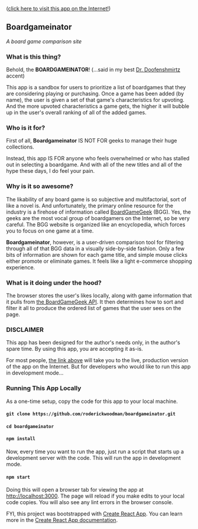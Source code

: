 ([click here to visit this app on the Internet!](https://roderickwoodman.github.io/boardgameinator/))

## Boardgameinator
*A board game comparison site*

### What is this thing?

Behold, the **BOARDGAMEINATOR**!  (...said in my best [Dr. Doofenshmirtz](https://www.youtube.com/watch?v=Sj7yxI-r_ag) accent)

This app is a sandbox for users to prioritize a list of boardgames that they are considering playing or purchasing. Once a game has been added (by name), the user is given a set of that game's characteristics for upvoting. And the more upvoted characteristics a game gets, the higher it will bubble up in the user's overall ranking of all of the added games.

### Who is it for?

First of all, **Boardgameinator** IS NOT FOR geeks to manage their huge collections.

Instead, this app IS FOR anyone who feels overwhelmed or who has stalled out in selecting a boardgame. And with all of the new titles and all of the hype these days, I do feel your pain.

### Why is it so awesome?

The likability of any board game is so subjective and multifactorial, sort of like a novel is. And unfortunately, the primary online  resource for the industry is a firehose of information called [BoardGameGeek](https://boardgamegeek.com) (BGG). Yes, the geeks are the most vocal group of boardgamers on the Internet, so be very careful. The BGG website is organized like an encyclopedia, which forces you to focus on one game at a time.

**Boardgameinator**, however, is a user-driven comparison tool for filtering through all of that BGG data in a visually side-by-side fashion. Only a few bits of information are shown for each game title, and simple mouse clicks either promote or eliminate games. It feels like a light e-commerce shopping experience.

### What is it doing under the hood?

The browser stores the user's likes locally, along with game information that it pulls from [the BoardGameGeek API](https://boardgamegeek.com/wiki/page/BGG_XML_API2). It then determines how to sort and filter it all to produce the ordered list of games that the user sees on the page.

### DISCLAIMER

This app has been designed for the author's needs only, in the author's spare time. By using this app, you are accepting it as-is.

For most people, [the link above](https://roderickwoodman.github.io/boardgameinator/) will take you to the live, production version of the app on the Internet. But for developers who would like to run this app in development mode...

### Running This App Locally

As a one-time setup, copy the code for this app to your local machine. 
#### `git clone https://github.com/roderickwoodman/boardgameinator.git`
#### `cd boardgameinator`
#### `npm install`

Now, every time you want to run the app, just run a script that starts up a development server with the code. This will run the app in development mode.
#### `npm start`

Doing this will open a browser tab for viewing the app at [http://localhost:3000](http://localhost:3000). The page will reload if you make edits to your local code copies. You will also see any lint errors in the browser console. 

FYI, this project was bootstrapped with [Create React App](https://github.com/facebook/create-react-app).  You can learn more in the [Create React App documentation](https://facebook.github.io/create-react-app/docs/getting-started).
